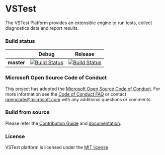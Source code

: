 # VSTest
The VSTest Platform provides an extensible engine to run tests, collect diagnostics data and report results.

### Build status
|            |Debug |Release |
|:----------:|:----------------:|:------------------:|
|**master**  |[![Build Status](https://ci.dot.net/buildStatus/icon?job=Private/Microsoft_vstest/master/Microsoft_vstest_Debug)](https://ci.dot.net/job/Private/job/Microsoft_vstest/job/master/job/Microsoft_vstest_Debug/)|[![Build Status](https://ci.dot.net/buildStatus/icon?job=Private/Microsoft_vstest/master/Microsoft_vstest_Release)](https://ci.dot.net/job/Private/job/Microsoft_vstest/job/master/job/Microsoft_vstest_Release/)|

### Microsoft Open Source Code of Conduct
This project has adopted the [Microsoft Open Source Code of Conduct](https://opensource.microsoft.com/codeofconduct/). For more information see the [Code of Conduct FAQ](https://opensource.microsoft.com/codeofconduct/faq/) or contact [opencode@microsoft.com](mailto:opencode@microsoft.com) with any additional questions or comments.

### Build from source
Please refer the [Contribution Guide](https://github.com/Microsoft/vstest-docs/blob/master/docs/contribute.md) and [documentation](https://github.com/Microsoft/vstest-docs/tree/master/RFCs).

### License  
VSTest platform is licensed under the [MIT license](https://github.com/Microsoft/vstest/blob/master/LICENSE)